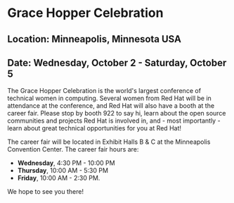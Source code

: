 # Grace Hopper Celebration
## Location: Minneapolis, Minnesota USA
## Date: Wednesday, October 2 - Saturday, October 5

The Grace Hopper Celebration is the world's largest conference of technical women in computing. Several women from Red Hat will be in attendance at the conference, and Red Hat will also have a booth at the career fair. Please stop by booth 922 to say hi, learn about the open source communities and projects Red Hat is involved in, and - most importantly - learn about great technical opportunities for you at Red Hat!

The career fair will be located in Exhibit Halls B & C at the Minneapolis Convention Center. The career fair hours are:

* **Wednesday**, 4:30 PM - 10:00 PM
* **Thursday**, 10:00 AM - 5:30 PM
* **Friday**, 10:00 AM - 2:30 PM. 

We hope to see you there!
